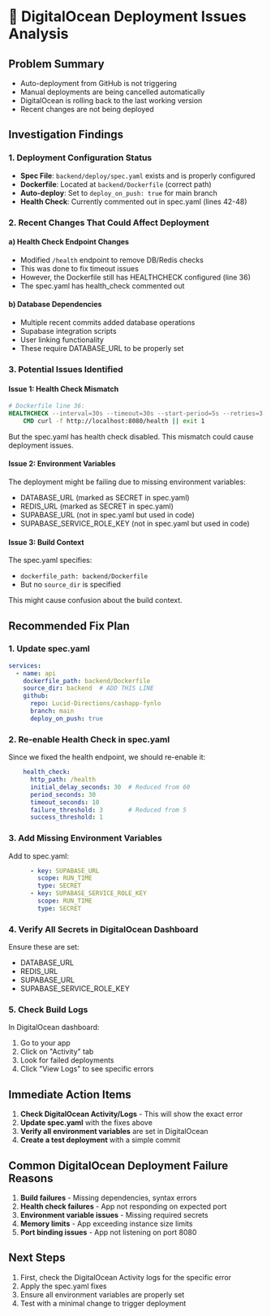 # 🚨 DigitalOcean Deployment Issues Analysis

## Problem Summary
- Auto-deployment from GitHub is not triggering
- Manual deployments are being cancelled automatically
- DigitalOcean is rolling back to the last working version
- Recent changes are not being deployed

## Investigation Findings

### 1. Deployment Configuration Status
- **Spec File**: `backend/deploy/spec.yaml` exists and is properly configured
- **Dockerfile**: Located at `backend/Dockerfile` (correct path)
- **Auto-deploy**: Set to `deploy_on_push: true` for main branch
- **Health Check**: Currently commented out in spec.yaml (lines 42-48)

### 2. Recent Changes That Could Affect Deployment

#### a) Health Check Endpoint Changes
- Modified `/health` endpoint to remove DB/Redis checks
- This was done to fix timeout issues
- However, the Dockerfile still has HEALTHCHECK configured (line 36)
- The spec.yaml has health_check commented out

#### b) Database Dependencies
- Multiple recent commits added database operations
- Supabase integration scripts
- User linking functionality
- These require DATABASE_URL to be properly set

### 3. Potential Issues Identified

#### Issue 1: Health Check Mismatch
```dockerfile
# Dockerfile line 36:
HEALTHCHECK --interval=30s --timeout=30s --start-period=5s --retries=3 \
    CMD curl -f http://localhost:8080/health || exit 1
```

But the spec.yaml has health check disabled. This mismatch could cause deployment issues.

#### Issue 2: Environment Variables
The deployment might be failing due to missing environment variables:
- DATABASE_URL (marked as SECRET in spec.yaml)
- REDIS_URL (marked as SECRET in spec.yaml)
- SUPABASE_URL (not in spec.yaml but used in code)
- SUPABASE_SERVICE_ROLE_KEY (not in spec.yaml but used in code)

#### Issue 3: Build Context
The spec.yaml specifies:
- `dockerfile_path: backend/Dockerfile`
- But no `source_dir` is specified

This might cause confusion about the build context.

## Recommended Fix Plan

### 1. Update spec.yaml
```yaml
services:
  - name: api
    dockerfile_path: backend/Dockerfile
    source_dir: backend  # ADD THIS LINE
    github:
      repo: Lucid-Directions/cashapp-fynlo
      branch: main
      deploy_on_push: true
```

### 2. Re-enable Health Check in spec.yaml
Since we fixed the health endpoint, we should re-enable it:
```yaml
    health_check:
      http_path: /health
      initial_delay_seconds: 30  # Reduced from 60
      period_seconds: 30
      timeout_seconds: 10
      failure_threshold: 3       # Reduced from 5
      success_threshold: 1
```

### 3. Add Missing Environment Variables
Add to spec.yaml:
```yaml
      - key: SUPABASE_URL
        scope: RUN_TIME
        type: SECRET
      - key: SUPABASE_SERVICE_ROLE_KEY
        scope: RUN_TIME
        type: SECRET
```

### 4. Verify All Secrets in DigitalOcean Dashboard
Ensure these are set:
- DATABASE_URL
- REDIS_URL  
- SUPABASE_URL
- SUPABASE_SERVICE_ROLE_KEY

### 5. Check Build Logs
In DigitalOcean dashboard:
1. Go to your app
2. Click on "Activity" tab
3. Look for failed deployments
4. Click "View Logs" to see specific errors

## Immediate Action Items

1. **Check DigitalOcean Activity/Logs** - This will show the exact error
2. **Update spec.yaml** with the fixes above
3. **Verify all environment variables** are set in DigitalOcean
4. **Create a test deployment** with a simple commit

## Common DigitalOcean Deployment Failure Reasons

1. **Build failures** - Missing dependencies, syntax errors
2. **Health check failures** - App not responding on expected port
3. **Environment variable issues** - Missing required secrets
4. **Memory limits** - App exceeding instance size limits
5. **Port binding issues** - App not listening on port 8080

## Next Steps

1. First, check the DigitalOcean Activity logs for the specific error
2. Apply the spec.yaml fixes
3. Ensure all environment variables are properly set
4. Test with a minimal change to trigger deployment